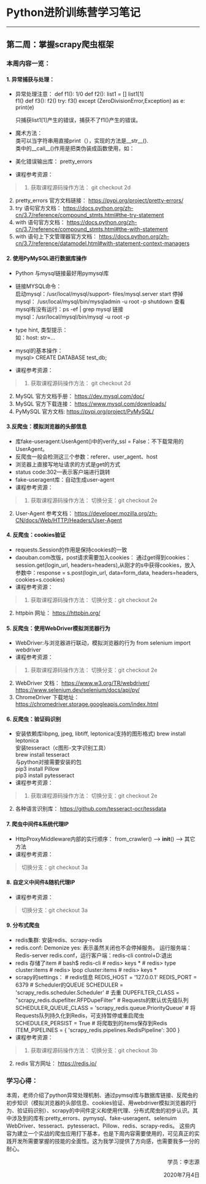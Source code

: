 # Python进阶训练营学习笔记
---
## 第二周：掌握scrapy爬虫框架
### **本周内容一览：**
#### 1. 异常捕获与处理：   
* 异常处理注意：
        def f1():
            1/0
        def f2():
            list1 = []
            list1[1]    
            f1()
        def f3():
            f2()
        try:
            f3()
        except (ZeroDivisionError,Exception) as e:
            print(e)

  只捕获list1[1]产生的错误，捕获不了f1()产生的错误。
* 魔术方法：   
  类可以当字符串用直接print（），实现的方法是__str__().    
  类中的__call__()作用是把类伪装成函数使用，如：
* 美化错误输出库： pretty_errors
* 课程参考资源：

>1. 获取课程源码操作方法：
git checkout 2d
2. pretty_errors 官方文档链接：
https://pypi.org/project/pretty-errors/
3. try 语句官方文档：
https://docs.python.org/zh-cn/3.7/reference/compound_stmts.html#the-try-statement
4. with 语句官方文档：
https://docs.python.org/zh-cn/3.7/reference/compound_stmts.html#the-with-statement
5. with 语句上下文管理器官方文档：
https://docs.python.org/zh-cn/3.7/reference/datamodel.html#with-statement-context-managers

#### 2. 使用PyMySQL进行数据库操作
* Python 与mysql链接最好用pymysql库

* 链接MYSQL命令：   
  启动mysql：/usr/local/mysql/support-      files/mysql.server start
  停掉mysql： /usr/local/mysql/bin/mysqladmin -u root -p shutdown
  查看mysql有没有运行：ps -ef | grep mysql
  链接mysql：/usr/local/mysql/bin/mysql -u root -p
* type hint, 类型提示：   
   如：host: str=…
* mysql的基本操作：   
  mysql> CREATE DATABASE test_db;
* 课程参考资源：

>1. 获取课程源码操作方法：
git checkout 2d
2. MySQL 官方文档手册：
https://dev.mysql.com/doc/
3. MySQL 官方下载连接：
https://www.mysql.com/downloads/
4. PyMySQL 官方文档:
https://pypi.org/project/PyMySQL/

#### 3.反爬虫：模拟浏览器的头部信息
* 库fake-useragent:UserAgent()中的verify_ssl = False：不下载常用的UserAgent。
* 反爬虫一般会检测这三个参数：referer、user_agent、host
* 浏览器上直接写地址请求的方式是get的方式
* status code:302—表示客户端进行跳转
* fake-useragent库：自动生成user-agent
* 课程参考资源：

>1. 获取课程源码操作方法：
切换分支：git checkout 2e
2. User-Agent 参考文档：
https://developer.mozilla.org/zh-CN/docs/Web/HTTP/Headers/User-Agent

#### 4. 反爬虫：cookies验证

* requests.Session的作用是保持cookies的一致
* daouban.com改版，post请求需要加入cookies：
  通过get得到cookies：session.get(login_url, headers=headers),从刚才的s中获得cookies，放入参数中：response = s.post(login_url, data=form_data, headers=headers, cookies=s.cookies)
* 课程参考资源：

>1. 获取课程源码操作方法：
切换分支：git checkout 2e
2. httpbin 网址：
https://httpbin.org/

#### 5. 反爬虫：使用WebDriver模拟浏览器行为
* WebDriver:与浏览器进行联动，模拟浏览器的行为
  from selenium import webdriver
* 课程参考资源：

>1. 获取课程源码操作方法： 切换分支：git checkout 2e
2. WebDriver 文档：
  https://www.w3.org/TR/webdriver/
  https://www.selenium.dev/selenium/docs/api/py/
3. ChromeDriver 下载地址：      https://chromedriver.storage.googleapis.com/index.html

#### 6. 反爬虫：验证码识别
* 安装依赖库libpng, jpeg, libtiff, leptonica(支持的图形格式)
  brew install leptonica  
  安装tesseract（c图形-文字识别工具）  
  brew install  tesseract  
  与python对接需要安装的包  
  pip3 install Pillow  
  pip3 install pytesseract  
* 课程参考资源：

>1. 获取课程源码操作方法：
切换分支：git checkout 2e
2. 各种语言识别库：
https://github.com/tesseract-ocr/tessdata

#### 7. 爬虫中间件&系统代理IP
* HttpProxyMiddleware内部的实行顺序：
  from_crawler()   —> __init__() —> 其它方法
* 课程参考资源：
>切换分支：git checkout 3a

#### 8. 自定义中间件&随机代理IP
* 课程参考资源：
>切换分支：git checkout 3a

#### 9. 分布式爬虫

* redis集群:
  安装redis、scrapy-redis
* redis.conf:
  Demonize yes: 表示虽然关闭也不会停掉服务。
  运行服务端：Redis-server redis.conf，运行客户端：redis-cli
  control+D:退出
*  redis 存储了item
        #  bash$  redis-cli
        #  redis> keys *
        #  redis> type cluster:items
        #  redis> lpop cluster:items
        #  redis> keys *
*  scrapy的settings：
        # redis信息
        REDIS_HOST = '127.0.0.1'
        REDIS_PORT = 6379
        # Scheduler的QUEUE
        SCHEDULER = 'scrapy_redis.scheduler.Scheduler'
        # 去重
        DUPEFILTER_CLASS = "scrapy_redis.dupefilter.RFPDupeFilter"
        # Requests的默认优先级队列
        SCHEDULER_QUEUE_CLASS = 'scrapy_redis.queue.PriorityQueue'
        # 将Requests队列持久化到Redis，可支持暂停或重启爬虫
        SCHEDULER_PERSIST = True
        # 将爬取到的items保存到Redis
        ITEM_PIPELINES = {
            'scrapy_redis.pipelines.RedisPipeline': 300
        }
*  课程参考资源：

>1. 获取课程源码操作方法：
切换分支：git checkout 3b
2. redis 官方网址：
https://redis.io/
### **学习心得：**

本周，老师介绍了python异常处理机制、通过pymsql库与数据库链接、反爬虫的初步知识（模拟浏览器的头部信息、cookies验证、用webdriver模拟浏览器的行为、验证码识别）、scrapy的中间件定义和使用代理、分布式爬虫的初步认识。其中涉及到的库有:pretty_errors、pymysql、fake-useragent、selenuim WebDriver、tesseract、pytesseract、Pillow、redis、scrapy-redis。
这些内容为建立一个实战的爬虫应用打下基本，也是下周内容需要使用的，可见真正的实践开发所需要掌握的技能的全面性。这为我学习提供了方向感，也需要我多一分的耐心。

<p align="right">学员：李志源</p>
<p align="right">2020年7月4日</p>
